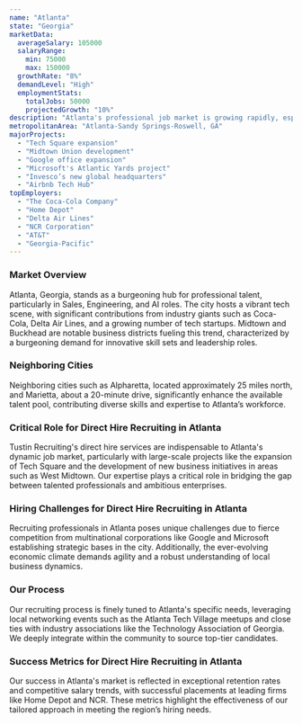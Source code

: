 ```yaml
---
name: "Atlanta"
state: "Georgia"
marketData:
  averageSalary: 105000
  salaryRange:
    min: 75000
    max: 150000
  growthRate: "8%"
  demandLevel: "High"
  employmentStats:
    totalJobs: 50000
    projectedGrowth: "10%"
description: "Atlanta's professional job market is growing rapidly, especially in tech and sales roles."
metropolitanArea: "Atlanta-Sandy Springs-Roswell, GA"
majorProjects:
  - "Tech Square expansion"
  - "Midtown Union development"
  - "Google office expansion"
  - "Microsoft's Atlantic Yards project"
  - "Invesco’s new global headquarters"
  - "Airbnb Tech Hub"
topEmployers:
  - "The Coca-Cola Company"
  - "Home Depot"
  - "Delta Air Lines"
  - "NCR Corporation"
  - "AT&T"
  - "Georgia-Pacific"
---
```


### Market Overview
Atlanta, Georgia, stands as a burgeoning hub for professional talent, particularly in Sales, Engineering, and AI roles. The city hosts a vibrant tech scene, with significant contributions from industry giants such as Coca-Cola, Delta Air Lines, and a growing number of tech startups. Midtown and Buckhead are notable business districts fueling this trend, characterized by a burgeoning demand for innovative skill sets and leadership roles.
### Neighboring Cities
Neighboring cities such as Alpharetta, located approximately 25 miles north, and Marietta, about a 20-minute drive, significantly enhance the available talent pool, contributing diverse skills and expertise to Atlanta’s workforce.

### Critical Role for Direct Hire Recruiting in Atlanta
Tustin Recruiting's direct hire services are indispensable to Atlanta's dynamic job market, particularly with large-scale projects like the expansion of Tech Square and the development of new business initiatives in areas such as West Midtown. Our expertise plays a critical role in bridging the gap between talented professionals and ambitious enterprises.

### Hiring Challenges for Direct Hire Recruiting in Atlanta
Recruiting professionals in Atlanta poses unique challenges due to fierce competition from multinational corporations like Google and Microsoft establishing strategic bases in the city. Additionally, the ever-evolving economic climate demands agility and a robust understanding of local business dynamics.

### Our Process
Our recruiting process is finely tuned to Atlanta's specific needs, leveraging local networking events such as the Atlanta Tech Village meetups and close ties with industry associations like the Technology Association of Georgia. We deeply integrate within the community to source top-tier candidates.

### Success Metrics for Direct Hire Recruiting in Atlanta
Our success in Atlanta's market is reflected in exceptional retention rates and competitive salary trends, with successful placements at leading firms like Home Depot and NCR. These metrics highlight the effectiveness of our tailored approach in meeting the region’s hiring needs.